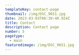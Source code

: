 ```yaml
---
templateKey: contact-page
thumbnail: /img/DSC_9651.jpg
date: 2023-03-03T06:39:40.924Z
title: Contact
description: Contact page
number: 5
pagetype:
  - main
featuredimage: /img/DSC_9651.jpg
---
```

